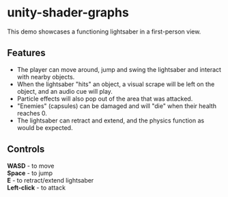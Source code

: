 # unity-shader-graphs

This demo showcases a functioning lightsaber in a first-person view. 

## Features

- The player can move around, jump and swing the lightsaber and interact with nearby objects.
- When the lightsaber "hits" an object, a visual scrape will be left on the object, and an audio cue will play.
- Particle effects will also pop out of the area that was attacked.
- "Enemies" (capsules) can be damaged and will "die" when their health reaches 0.
- The lightsaber can retract and extend, and the physics function as would be expected.

## Controls

**WASD** - to move  
**Space** - to jump  
**E** - to retract/extend lightsaber  
**Left-click** - to attack
